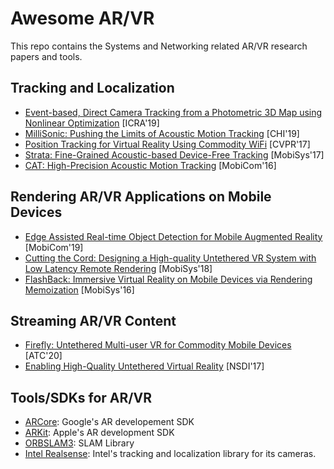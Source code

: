 # Awesome AR/VR
This repo contains the Systems and Networking related AR/VR research papers and tools.

## Tracking and Localization
* [Event-based, Direct Camera Tracking from a Photometric 3D Map using Nonlinear Optimization](http://rpg.ifi.uzh.ch/docs/ICRA19_Bryner.pdf) [ICRA'19]
* [MilliSonic: Pushing the Limits of Acoustic Motion Tracking](https://homes.cs.washington.edu/~gshyam/Papers/millisonic.pdf) [CHI'19]
* [Position Tracking for Virtual Reality Using Commodity WiFi](https://openaccess.thecvf.com/content_cvpr_2017/papers/Kotaru_Position_Tracking_for_CVPR_2017_paper.pdf) [CVPR'17]
* [Strata: Fine-Grained Acoustic-based Device-Free Tracking](https://www.cs.utexas.edu/~wmao/resources/papers/strata_mobisys17.pdf) [MobiSys'17]
* [CAT: High-Precision Acoustic Motion Tracking](https://www.cs.utexas.edu/~jianhe/cat_mobicom.pdf) [MobiCom'16]

## Rendering AR/VR Applications on Mobile Devices
* [Edge Assisted Real-time Object Detection for Mobile Augmented Reality](http://www.winlab.rutgers.edu/~luyang/papers/mobicom19_augmented_reality.pdf) [MobiCom'19]
* [Cutting the Cord: Designing a High-quality Untethered VR System with Low Latency Remote Rendering](http://www.winlab.rutgers.edu/~gruteser/papers/mobisys18_low_latency_vr.pdf) [MobiSys'18]
* [FlashBack: Immersive Virtual Reality on Mobile Devices via Rendering Memoization](http://www.owlnet.rice.edu/~kevinaboos/docs/flashback_mobisys2016.pdf) [MobiSys'16]

## Streaming AR/VR Content
* [Firefly: Untethered Multi-user VR for Commodity Mobile Devices](https://www.usenix.org/system/files/atc20-liu-xing.pdf) [ATC'20]
* [Enabling High-Quality Untethered Virtual Reality](https://cs.uwaterloo.ca/~oabari/Papers/NSDI17.pdf) [NSDI'17]

## Tools/SDKs for AR/VR
* [ARCore](https://developers.google.com/ar): Google's AR developement SDK
* [ARKit](https://developer.apple.com/augmented-reality/): Apple's AR development SDK
* [ORBSLAM3](https://github.com/UZ-SLAMLab/ORB_SLAM3): SLAM Library
* [Intel Realsense](https://github.com/IntelRealSense/librealsense): Intel's tracking and localization library for its cameras.
